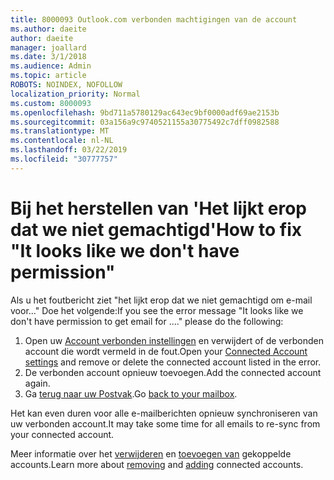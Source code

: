 ```yaml
---
title: 8000093 Outlook.com verbonden machtigingen van de account
ms.author: daeite
author: daeite
manager: joallard
ms.date: 3/1/2018
ms.audience: Admin
ms.topic: article
ROBOTS: NOINDEX, NOFOLLOW
localization_priority: Normal
ms.custom: 8000093
ms.openlocfilehash: 9bd711a5780129ac643ec9bf0000adf69ae2153b
ms.sourcegitcommit: 03a156a9c9740521155a30775492c7dff0982588
ms.translationtype: MT
ms.contentlocale: nl-NL
ms.lasthandoff: 03/22/2019
ms.locfileid: "30777757"
---
```

# <a name="how-to-fix-it-looks-like-we-dont-have-permission"></a><span data-ttu-id="8efb0-102">Bij het herstellen van 'Het lijkt erop dat we niet gemachtigd'</span><span class="sxs-lookup"><span data-stu-id="8efb0-102">How to fix "It looks like we don't have permission"</span></span>

<span data-ttu-id="8efb0-103">Als u het foutbericht ziet "het lijkt erop dat we niet gemachtigd om e-mail voor..." Doe het volgende:</span><span class="sxs-lookup"><span data-stu-id="8efb0-103">If you see the error message "It looks like we don't have permission to get email for ...." please do the following:</span></span>

1. <span data-ttu-id="8efb0-104">Open uw [Account verbonden instellingen](https://outlook.live.com/mail/options/mail/accounts) en verwijdert of de verbonden account die wordt vermeld in de fout.</span><span class="sxs-lookup"><span data-stu-id="8efb0-104">Open your [Connected Account settings](https://outlook.live.com/mail/options/mail/accounts) and remove or delete the connected account listed in the error.</span></span> 
2. <span data-ttu-id="8efb0-105">De verbonden account opnieuw toevoegen.</span><span class="sxs-lookup"><span data-stu-id="8efb0-105">Add the connected account again.</span></span>
3. <span data-ttu-id="8efb0-106">Ga [terug naar uw Postvak](https://outlook.live.com/mail/inbox).</span><span class="sxs-lookup"><span data-stu-id="8efb0-106">Go [back to your mailbox](https://outlook.live.com/mail/inbox).</span></span>

<span data-ttu-id="8efb0-107">Het kan even duren voor alle e-mailberichten opnieuw synchroniseren van uw verbonden account.</span><span class="sxs-lookup"><span data-stu-id="8efb0-107">It may take some time for all emails to re-sync from your connected account.</span></span>

<span data-ttu-id="8efb0-108">Meer informatie over het [verwijderen](https://support.office.com/article/0b9a6b95-ff1b-46c1-bf60-d6b3b82c5ac8) en [toevoegen van](https://support.office.com/article/c5224df4-5885-4e79-91ba-523aa743f0ba) gekoppelde accounts.</span><span class="sxs-lookup"><span data-stu-id="8efb0-108">Learn more about [removing](https://support.office.com/article/0b9a6b95-ff1b-46c1-bf60-d6b3b82c5ac8) and [adding](https://support.office.com/article/c5224df4-5885-4e79-91ba-523aa743f0ba) connected accounts.</span></span>